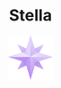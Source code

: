 <div align="center">
  <h1>Stella</h1>
  <img
    height="80"
    width="80"
    alt="stella"
    src="./images/logo.png"
  />
</div>
